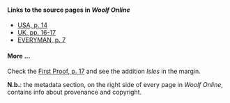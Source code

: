 #### Links to the source pages in *Woolf Online*
- [USA, p. 14](http://woolfonline.com/?node=content/text/transcriptions&project=1&parent=2&taxa=19&content=2817&pos=15)
- [UK, pp. 16-17](http://woolfonline.com/?node=content/text/transcriptions&project=1&parent=2&taxa=20&content=3139&pos=19)
- [EVERYMAN, p. 7](http://woolfonline.com/?node=content/text/transcriptions&project=1&parent=2&taxa=22&content=3804&pos=24)



#### More ... 
Check the [First Proof, p. 17](http://woolfonline.com/?node=content/text/transcriptions&project=1&parent=2&taxa=18&content=4172&pos=14
) and see the addition *Isles* in the margin. 



**N.b.**: the metadata section, on the right side of every page in *Woolf Online*, contains info about provenance and copyright.
